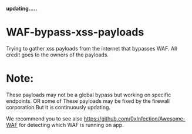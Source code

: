 **updating.....**


# WAF-bypass-xss-payloads

Trying  to gather xss payloads from the internet that bypasses WAF. All credit goes to the owners of the payloads. 

# Note:
These payloads may not be a global bypass but working on specific endpoints.
OR
some of These payloads may be fixed by the firewall corporation.But it is continuously updating.

We recommend you to see also https://github.com/0xInfection/Awesome-WAF for detecting which WAF is running on app.
